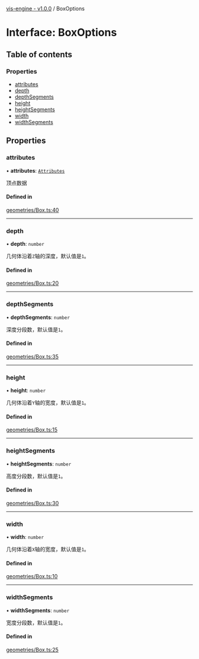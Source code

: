 [vis-engine - v1.0.0](../index.md) / BoxOptions

# Interface: BoxOptions

## Table of contents

### Properties

- [attributes](BoxOptions.md#attributes)
- [depth](BoxOptions.md#depth)
- [depthSegments](BoxOptions.md#depthsegments)
- [height](BoxOptions.md#height)
- [heightSegments](BoxOptions.md#heightsegments)
- [width](BoxOptions.md#width)
- [widthSegments](BoxOptions.md#widthsegments)

## Properties

### attributes

• **attributes**: [`Attributes`](Attributes.md)

顶点数据

#### Defined in

[geometries/Box.ts:40](https://github.com/sakitam-gis/vis-engine/blob/master/src/geometries/Box.ts?at&#x3D;05b5687#line&#x3D;40)

___

### depth

• **depth**: `number`

几何体沿着`Z`轴的深度，默认值是`1`。

#### Defined in

[geometries/Box.ts:20](https://github.com/sakitam-gis/vis-engine/blob/master/src/geometries/Box.ts?at&#x3D;05b5687#line&#x3D;20)

___

### depthSegments

• **depthSegments**: `number`

深度分段数，默认值是`1`。

#### Defined in

[geometries/Box.ts:35](https://github.com/sakitam-gis/vis-engine/blob/master/src/geometries/Box.ts?at&#x3D;05b5687#line&#x3D;35)

___

### height

• **height**: `number`

几何体沿着`Y`轴的宽度，默认值是`1`。

#### Defined in

[geometries/Box.ts:15](https://github.com/sakitam-gis/vis-engine/blob/master/src/geometries/Box.ts?at&#x3D;05b5687#line&#x3D;15)

___

### heightSegments

• **heightSegments**: `number`

高度分段数，默认值是`1`。

#### Defined in

[geometries/Box.ts:30](https://github.com/sakitam-gis/vis-engine/blob/master/src/geometries/Box.ts?at&#x3D;05b5687#line&#x3D;30)

___

### width

• **width**: `number`

几何体沿着`X`轴的宽度，默认值是`1`。

#### Defined in

[geometries/Box.ts:10](https://github.com/sakitam-gis/vis-engine/blob/master/src/geometries/Box.ts?at&#x3D;05b5687#line&#x3D;10)

___

### widthSegments

• **widthSegments**: `number`

宽度分段数，默认值是`1`。

#### Defined in

[geometries/Box.ts:25](https://github.com/sakitam-gis/vis-engine/blob/master/src/geometries/Box.ts?at&#x3D;05b5687#line&#x3D;25)

